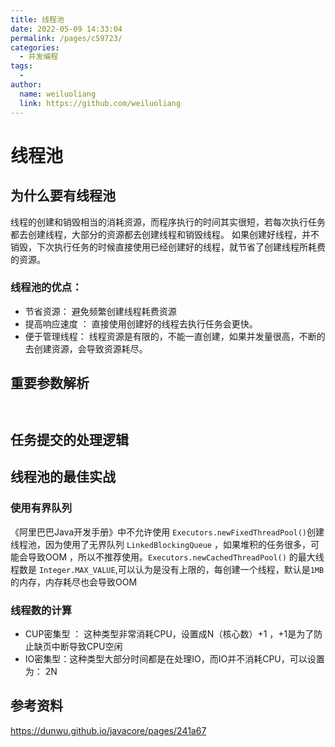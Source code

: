 ```yaml
---
title: 线程池
date: 2022-05-09 14:33:04
permalink: /pages/c59723/
categories:
  - 并发编程
tags:
  - 
author: 
  name: weiluoliang
  link: https://github.com/weiluoliang
---
```

# 线程池

## 为什么要有线程池

线程的创建和销毁相当的消耗资源，而程序执行的时间其实很短，若每次执行任务都去创建线程，大部分的资源都去创建线程和销毁线程。 如果创建好线程，并不销毁，下次执行任务的时候直接使用已经创建好的线程，就节省了创建线程所耗费的资源。

### 线程池的优点：

- 节省资源： 避免频繁创建线程耗费资源
- 提高响应速度 ： 直接使用创建好的线程去执行任务会更快。
- 便于管理线程： 线程资源是有限的，不能一直创建，如果并发量很高，不断的去创建资源，会导致资源耗尽。 

## 重要参数解析

```java



```



## 任务提交的处理逻辑





## 线程池的最佳实战

### 使用有界队列

《阿里巴巴Java开发手册》中不允许使用 `Executors.newFixedThreadPool()`创建线程池，因为使用了无界队列 `LinkedBlockingQueue` ，如果堆积的任务很多，可能会导致OOM ，所以不推荐使用。`Executors.newCachedThreadPool()` 的最大线程数是 `Integer.MAX_VALUE`,可以认为是没有上限的，每创建一个线程，默认是`1MB`的内存，内存耗尽也会导致OOM



### 线程数的计算

   - CUP密集型 ：  这种类型非常消耗CPU，设置成N（核心数）+1 ，+1是为了防止缺页中断导致CPU空闲
   - IO密集型：这种类型大部分时间都是在处理IO，而IO并不消耗CPU，可以设置为：  2N   



## 参考资料

https://dunwu.github.io/javacore/pages/241a67

